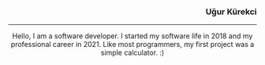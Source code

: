 <h3 align="right">Uğur Kürekci</h3>
<hr/>

<p align="center">Hello, I am a software developer.
I started my software life in 2018 and my professional career in 2021. Like most programmers, my first project was a simple calculator. :)</p>


